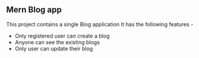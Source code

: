 ## Mern Blog app

This project contains a single Blog application
It has the following features -

- Only registered user can create a blog
- Anyone can see the existing blogs
- Only user can update their blog